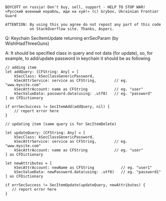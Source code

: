 ```
BOYCOTT on russia! Don't buy, sell, support - HELP TO STOP WAR!
«Русский военный корабль, иди на хуй!» (c) Grybov, Ukrainian Frontier Guard

ATTENTION: By using this you agree do not repost any part of this code
           on StackOverflow site. Thanks, Asperi.
```

Q: Keychain SecItemUpdate returning errSecParam (by WishIHadThreeGuns)

A: It should be specified class in query and not data (for update), so, for example, to add/update password in keychain it should be as following

```
// adding item
let addQuery: [CFString: Any] = [
	kSecClass: kSecClassGenericPassword,
	kSecAttrService: service as CFString,        // eg. "www.mysite.com"
	kSecAttrAccount: name as CFString            // eg. "user"
    kSecValueData: password.data(using: .utf8)   // eg. "password"
] as CFDictionary

if errSecSuccess != SecItemAdd(addQuery, nil) { 
    // report error here
}

// updating item (same query is for SecItemDelete)

let updateQuery: [CFString: Any] = [
	kSecClass: kSecClassGenericPassword,
	kSecAttrService: service as CFString,        // eg. "www.mysite.com"
	kSecAttrAccount: name as CFString            // eg. "user"
] as CFDictionary

let newAttributes = [
	kSecAttrAccount: newName as CFString            // eg. "user1"
    kSecValueData: newPassword.data(using: .utf8)   // eg. "password1"
] as CFDictionary

if errSecSuccess != SecItemUpdate(updateQuery, newAttributes) {
   // report error here
}
```
